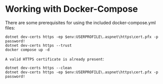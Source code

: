 # Working with Docker-Compose

There are some prerequisites for using the included docker-compose.yml files:

```
dotnet dev-certs https -ep $env:USERPROFILE\.aspnet\https\cert.pfx -p password!
dotnet dev-certs https --trust
docker compose up -d
```

`A valid HTTPS certificate is already present`:

```
dotnet dev-certs https --clean
dotnet dev-certs https -ep $env:USERPROFILE\.aspnet\https\cert.pfx -p password!
```
